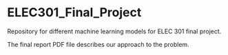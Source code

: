 # ELEC301_Final_Project
Repository for different machine learning models for ELEC 301 final project.

The final report PDF file describes our approach to the problem. 
